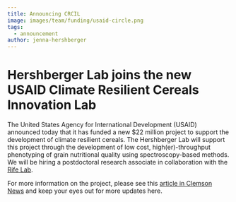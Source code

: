```yaml
---
title: Announcing CRCIL
image: images/team/funding/usaid-circle.png
tags:
  - announcement
author: jenna-hershberger
---
```

<!-- excerpt start -->
# Hershberger Lab joins the new USAID Climate Resilient Cereals Innovation Lab

The United States Agency for International Development (USAID) announced today that it has funded a new $22 million project to support the development of climate resilient cereals.
The Hershberger Lab will support this project through the development of low cost, high(er)-throughput phenotyping of grain nutritional quality using spectroscopy-based methods.
We will be hiring a postdoctoral research associate in collaboration with the [Rife Lab](https://www.rifelab.org).
<!-- excerpt end -->
For more information on the project, please see this [article in Clemson News](https://news.clemson.edu/clemson-scientists-work-with-global-partners-to-develop-climate-resistant-cereal-crops/) and keep your eyes out for more updates here.





